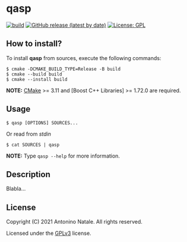 # qasp
[![build](https://github.com/kwrx/qasp/actions/workflows/cmake-build.yml/badge.svg)](https://github.com/kwrx/qasp/actions/workflows/cmake-build.yml)
[![GitHub release (latest by date)](https://img.shields.io/github/v/release/kwrx/qasp)](https://github.com/kwrx/qasp/releases/latest)
[![License: GPL](https://img.shields.io/badge/License-GPL-blue.svg)](/LICENSE) 

## How to install?
To install **qasp** from sources, execute the following commands:
```shell script
$ cmake -DCMAKE_BUILD_TYPE=Release -B build
$ cmake --build build
$ cmake --install build
```
**NOTE:** [CMake](https://cmake.org/) >= 3.11 and [Boost C++ Libraries] >= 1.72.0 are required.

## Usage
```shell script
$ qasp [OPTIONS] SOURCES...
```
Or read from *stdin*
```shell script
$ cat SOURCES | qasp
```
**NOTE:** Type ```qasp --help``` for more information.

## Description
Blabla...

## License
Copyright (C) 2021 Antonino Natale. All rights reserved.  

Licensed under the [GPLv3](/LICENSE) license.
